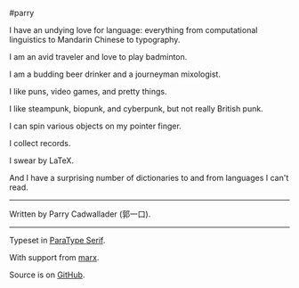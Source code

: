 #parry

I have an undying love for language: everything from computational linguistics to Mandarin Chinese to typography. 

I am an avid traveler and love to play badminton.

I am a budding beer drinker and a journeyman mixologist. 

I like puns, video games, and pretty things. 

I like steampunk, biopunk, and cyberpunk, but not really British punk. 

I can spin various objects on my pointer finger. 

I collect records. 

I swear by LaTeX. 

And I have a surprising number of dictionaries to and from languages I can't read.

---

Written by Parry Cadwallader (郭一口).

---

Typeset in <a href="http://www.paratype.com/public/">ParaType Serif</a>.

With support from <a href="https://github.com/mblode/marx">marx</a>.

Source is on <a href="http://github.com/parryc/thevoid/">GitHub</a>.